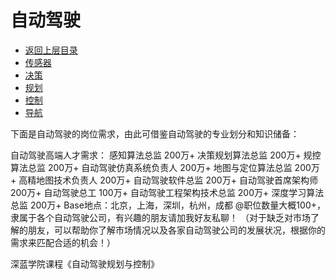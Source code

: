 # 自动驾驶

* [返回上层目录](../README.md)
* [传感器](sensor/sensor.md)
* [决策](decision/decision.md)
* [规划](planning/planning.md)
* [控制](control/control.md)
* [导航](navigation/navigation.md)



下面是自动驾驶的岗位需求，由此可借鉴自动驾驶的专业划分和知识储备：

自动驾驶高端人才需求：
感知算法总监 200万+
决策规划算法总监 200万+
规控算法总监 200万+
自动驾驶仿真系统负责人 200万+
地图与定位算法总监 200万+
高精地图技术负责人 200万+
自动驾驶软件总监 200万+
自动驾驶首席架构师 200万+
自动驾驶总工 100万+
自动驾驶工程架构技术总监 200万+
深度学习算法总监 200万+
Base地点：北京，上海，深圳，杭州，成都
@职位数量大概100+，隶属于各个自动驾驶公司，有兴趣的朋友请加我好友私聊！
（对于缺乏对市场了解的朋友，可以帮助你了解市场情况以及各家自动驾驶公司的发展状况，根据你的需求来匹配合适的机会！）



深蓝学院课程《自动驾驶规划与控制》

